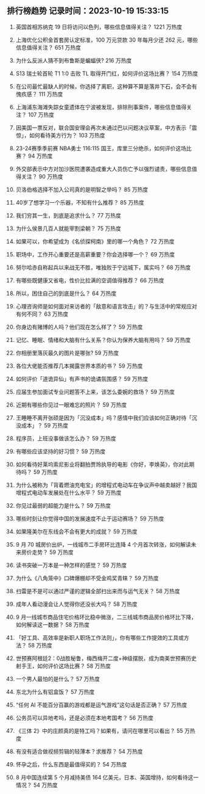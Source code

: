 
## 排行榜趋势 记录时间：2023-10-19 15:33:15
  
  1. 英国首相苏纳克 19 日将访问以色列，哪些信息值得关注？ 1221 万热度
    
  2. 上海优化公积金首套房认定标准，100 万元贷款 30 年每月少还 262 元，哪些信息值得关注？ 651 万热度
    
  3. 为什么反派人猜不到布鲁斯是蝙蝠侠? 216 万热度
    
  4. S13 瑞士轮首轮 T1 1:0 击败 TL 取得开门红，如何评价这场比赛？ 154 万热度
    
  5. 在公司最忙最缺人的时候，你选择了离职，这种算不算是落井下石，会不会有愧疚感？ 111 万热度
    
  6. 上海浦东海滩失踪女童遗体在宁波被发现，排除刑事案件，哪些信息值得关注？ 107 万热度
    
  7. 因美国一票反对，联合国安理会再次未通过巴以问题决议草案，中方表示「震惊」，如何看待美方行为？ 103 万热度
    
  8. 23-24赛季季前赛 NBA勇士 116:115 国王，库里三分绝杀，如何评价这场比赛？ 94 万热度
    
  9. 外交部表示中方对加沙医院遭袭造成重大人员伤亡予以强烈谴责，哪些信息值得关注？ 90 万热度
    
  10. 贝洛伯格选择不加入公司真的是明智之举吗？ 85 万热度
    
  11. 40岁了想学习一个乐器，不知有什么推荐？ 85 万热度
    
  12. 我们穷其一生，到底是追求什么？ 77 万热度
    
  13. 为什么侯景几百人就能宰割梁朝？ 75 万热度
    
  14. 如果可以，你希望成为《名侦探柯南》里的哪一个角色？ 72 万热度
    
  15. 职场中，工作开心重要还是高薪重要？你会选择哪一个？ 69 万热度
    
  16. 努尔哈赤自称起兵以来战无不胜，唯独败于宁远城下，属实吗？ 68 万热度
    
  17. 有哪些既健康又省电，性价比拉满的空调值得推荐？ 66 万热度
    
  18. 所以，困住自己的到底是什么？ 64 万热度
    
  19. 心理咨询师是如何面对来访者的「敌意和语言攻击」的？与生活中的常规应对有何不同？ 63 万热度
    
  20. 你身边有赌博的人吗？他们现在怎么样了？ 59 万热度
    
  21. 记忆、睡眠、情绪和大脑有什么关系？你认为保养大脑有用吗？ 59 万热度
    
  22. 你相册里落灰最久的图片是哪张? 59 万热度
    
  23. 各位大佬能否推荐几本揭露世界本质的书？ 59 万热度
    
  24. 如何评价「道诡异仙」有声书的诡谲氛围感？ 59 万热度
    
  25. 应届生参加面试专业问题答不上来，该怎么委婉的救场？ 59 万热度
    
  26. 近期有哪些你见过一眼难忘的照片？ 59 万热度
    
  27. 王睡睡不离开张硕是因为「沉没成本」吗？感情中我们应该如何正确对待「沉没成本」？ 59 万热度
    
  28. 程序员，上班没事做该怎么办？ 59 万热度
    
  29. 有哪些应该坚持的好习惯？ 59 万热度
    
  30. 如何看待好莱坞索尼影业将翻拍贾玲执导的电影《你好，李焕英》，你对此期待吗？ 59 万热度
    
  31. 为什么被称为「背着燃油充电宝」的增程式电动车在争议声中越卖越好？我国增程式电动车发展处在什么水平？ 59 万热度
    
  32. 你见过最弱的超能力是什么？ 59 万热度
    
  33. 哪些时刻让你觉得中国的发展速度不止于运动赛场？ 59 万热度
    
  34. 如果隆美尔在东线会不会有更大的成就？ 59 万热度
    
  35. 9 月 70 城房价出炉，一线城市二手房环比连降 4 个月首次转涨，如何解读未来房价走势？ 59 万热度
    
  36. 读书突破一万本是一种怎样的感觉？ 59 万热度
    
  37. 为什么《八角笼中》口碑爆棚却不受金鸡奖青睐？ 59 万热度
    
  38. 扫雷是不是可以通过严谨的逻辑全部扫出来而与运气无关？ 58 万热度
    
  39. 成年人看动漫会让人觉得你还没长大吗？ 58 万热度
    
  40. 9 月一线城市商品住宅价格环比稳中微涨，二三线城市商品房价格环比下降，如何解读这一数据？ 58 万热度
    
  41. 「好工具、高效率是新职人职场工作法则」，你有哪些工作提效的工具或方法？ 58 万热度
    
  42. 世预赛阿根廷2：0战胜秘鲁，梅西梅开二度+神级摆脱，成为南美世预赛历史射手王，如何评价这场比赛？ 58 万热度
    
  43. 一个男人最怕的是什么？ 57 万热度
    
  44. 东北为什么有铝盒饭？ 57 万热度
    
  45. “任何 AI 不能百分百赢的游戏都是运气游戏”这句话是否正确？ 57 万热度
    
  46. 公务员可以异地考吗，还是必须在本地考国考？ 56 万热度
    
  47. 《三体 2》中的庄颜真的是特工吗？如果有，请问在哪里可以看出？ 55 万热度
    
  48. 有没有适合做视频剪辑的轻薄本？求推荐？ 54 万热度
    
  49. 怀孕之后，什么东西是最值得买的？ 54 万热度
    
  50. 8 月中国连续第 5 个月减持美债 164 亿美元，日本、英国增持，如何看待这一情况？ 54 万热度
    